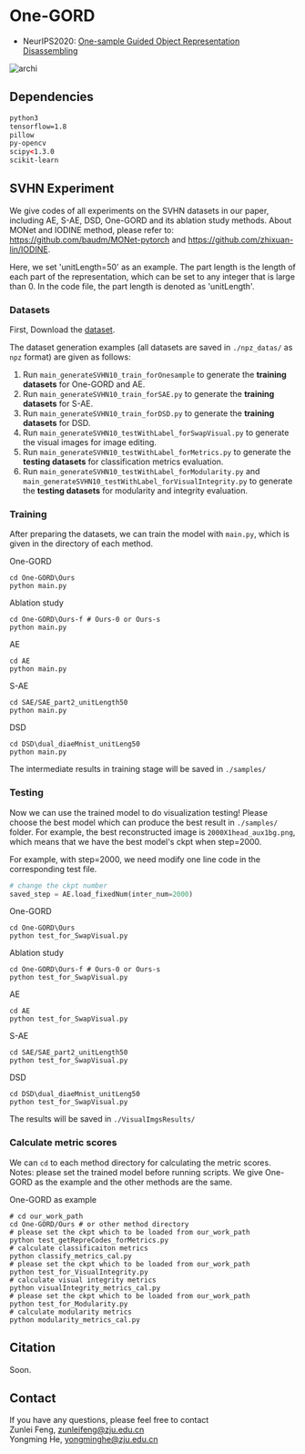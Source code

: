 # One-GORD

- NeurIPS2020: [One-sample Guided Object Representation Disassembling](https://proceedings.neurips.cc//paper/2020/hash/f8e59f4b2fe7c5705bf878bbd494ccdf-Abstract.html)

![archi](images/architecture.png)

## Dependencies

```xml
python3
tensorflow=1.8
pillow
py-opencv
scipy<1.3.0
scikit-learn
```

## SVHN Experiment

We give codes of all experiments on the SVHN datasets in our paper, including AE, S-AE, DSD, One-GORD and its ablation study methods. About MONet and IODINE method, please refer to: <https://github.com/baudm/MONet-pytorch> and <https://github.com/zhixuan-lin/IODINE>.

Here, we set 'unitLength=50' as an example. The part length is the length of each part of the representation, which can be set to any integer that is large than 0. In the code file,  the part length is denoted as 'unitLength'.

### Datasets

First, Download the [dataset](https://www.dropbox.com/sh/rlm17d4lxzubrwk/AAAQ4gZpGaiE3jsGbtUAl-YYa?dl=0).

The dataset generation examples (all datasets are saved in ```./npz_datas/``` as ```npz``` format) are given as follows:

1. Run ```main_generateSVHN10_train_forOnesample``` to generate the **training datasets** for One-GORD and AE.
2. Run ```main_generateSVHN10_train_forSAE.py``` to generate the **training datasets** for S-AE.
3. Run ```main_generateSVHN10_train_forDSD.py``` to generate the **training datasets** for DSD.
4. Run ```main_generateSVHN10_testWithLabel_forSwapVisual.py``` to generate the visual images for image editing.
5. Run ```main_generateSVHN10_testWithLabel_forMetrics.py``` to generate the **testing datasets** for classification metrics evaluation.
6. Run ```main_generateSVHN10_testWithLabel_forModularity.py``` and ```main_generateSVHN10_testWithLabel_forVisualIntegrity.py``` to generate the **testing datasets** for  modularity and integrity evaluation.

### Training

After preparing the datasets, we can train the model with ```main.py```, which is given in the directory of each method.





One-GORD

````shell
cd One-GORD\Ours
python main.py
````

Ablation study

````shell
cd One-GORD\Ours-f # Ours-0 or Ours-s
python main.py
````

AE

```shell
cd AE
python main.py
```

S-AE

```shell
cd SAE/SAE_part2_unitLength50
python main.py
```

DSD

```shell
cd DSD\dual_diaeMnist_unitLeng50
python main.py
```

The intermediate results in training stage will be saved in ```./samples/```

### Testing

Now we can use the trained model to do visualization testing! Please choose the best model which  can produce the best result in ```./samples/``` folder. For example, the best reconstructed image is ```2000X1head_aux1bg.png```, which means that we have the best model's ckpt when step=2000.

For example, with step=2000, we need modify one line code in the corresponding test file.

```python
# change the ckpt number
saved_step = AE.load_fixedNum(inter_num=2000)
```

One-GORD

```shell
cd One-GORD\Ours
python test_for_SwapVisual.py
```

Ablation study

```shell
cd One-GORD\Ours-f # Ours-0 or Ours-s
python test_for_SwapVisual.py
```



AE

```shell
cd AE
python test_for_SwapVisual.py
```

S-AE

```shell
cd SAE/SAE_part2_unitLength50
python test_for_SwapVisual.py
```

DSD

```shell
cd DSD\dual_diaeMnist_unitLeng50
python test_for_SwapVisual.py
```

The results will be saved in ```./VisualImgsResults/```

### Calculate metric scores

We can ```cd``` to each method directory for calculating the metric scores. Notes: please set the trained model before running scripts. We give One-GORD as the example and the other methods are the same.

One-GORD as example

```shell
# cd our_work_path
cd One-GORD/Ours # or other method directory
# please set the ckpt which to be loaded from our_work_path
python test_getRepreCodes_forMetrics.py
# calculate classificaiton metrics
python classify_metrics_cal.py
# please set the ckpt which to be loaded from our_work_path
python test_for_VisualIntegrity.py
# calculate visual integrity metrics
python visualIntegrity_metrics_cal.py
# please set the ckpt which to be loaded from our_work_path
python test_for_Modularity.py
# calculate modularity metrics
python modularity_metrics_cal.py
```
## Citation

Soon.

## Contact

If you have any questions, please feel free to contact  
Zunlei Feng, zunleifeng@zju.edu.cn  
Yongming He, yongminghe@zju.edu.cn  

